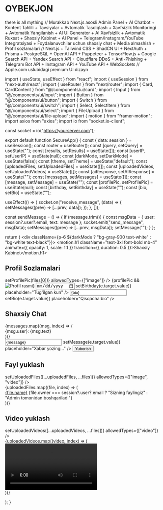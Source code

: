 # OYBEKJON
there is all mything
// Murakkab Next.js asosli Admin Panel + AI Chatbot + Kontent Tahlili + Tavsiyalar + Avtomatik Tasdiqlash + Xavfsizlik Monitoringi + Avtomatik Yangilanish + AI UI Generator + AI Xavfsizlik + Avtomatik Ruxsat + Shaxsiy Kabinet + AI Panel + Telegram/Instagram/YouTube Integratsiyasi + Foydalanuvchilar uchun shaxsiy chat + Media almashish + Profil sozlamalari // Next.js + Tailwind CSS + ShadCN UI + NextAuth + Prisma + PostgreSQL + OpenAI API + Puppeteer + TensorFlow.js + Google Search API + Yandex Search API + Cloudflare DDoS + Anti-Phishing + Telegram Bot API + Instagram API + YouTube API + WebSockets // Apple.com uslubidagi premium UI dizayn

import { useState, useEffect } from "react"; import { useSession } from "next-auth/react"; import { useRouter } from "next/router"; import { Card, CardContent } from "@/components/ui/card"; import { Input } from "@/components/ui/input"; import { Button } from "@/components/ui/button"; import { Switch } from "@/components/ui/switch"; import { Select, SelectItem } from "@/components/ui/select"; import { FileUpload } from "@/components/ui/file-upload"; import { motion } from "framer-motion"; import axios from "axios"; import io from "socket.io-client";

const socket = io("https://yourserver.com");

export default function SecureApp() { const { data: session } = useSession(); const router = useRouter(); const [query, setQuery] = useState(""); const [results, setResults] = useState([]); const [userIP, setUserIP] = useState(null); const [darkMode, setDarkMode] = useState(false); const [theme, setTheme] = useState("default"); const [uploadedFiles, setUploadedFiles] = useState([]); const [uploadedVideos, setUploadedVideos] = useState([]); const [aiResponse, setAIResponse] = useState(""); const [messages, setMessages] = useState([]); const [message, setMessage] = useState(""); const [profilePic, setProfilePic] = useState(null); const [birthday, setBirthday] = useState(""); const [bio, setBio] = useState("");

useEffect(() => { socket.on("receive_message", (data) => { setMessages((prev) => [...prev, data]); }); }, []);

const sendMessage = () => { if (message.trim()) { const msgData = { user: session?.user?.email, text: message }; socket.emit("send_message", msgData); setMessages((prev) => [...prev, msgData]); setMessage(""); } };

return ( <div className={p-6 ${darkMode ? "bg-gray-900 text-white" : "bg-white text-black"}}> <motion.h1 className="text-3xl font-bold mb-4" animate={{ opacity: 1, scale: 1.1 }} transition={{ duration: 0.5 }}>Shaxsiy Kabinet</motion.h1>

<div className="mb-6">
    <h2 className="text-xl font-bold mb-2">Profil Sozlamalari</h2>
    <div className="flex flex-col gap-4">
      <FileUpload onUpload={(files) => setProfilePic(files[0])} allowedTypes={["image"]} />
      {profilePic && <img src={profilePic.url} alt="Profil rasmi" className="w-24 h-24 rounded-full" />}
      <Input type="date" value={birthday} onChange={(e) => setBirthday(e.target.value)} placeholder="Tug'ilgan kun" />
      <Input type="text" value={bio} onChange={(e) => setBio(e.target.value)} placeholder="Qisqacha bio" />
    </div>
  </div>

  <div className="mb-6">
    <h2 className="text-xl font-bold mb-2">Shaxsiy Chat</h2>
    <div className="border p-4 rounded-lg h-64 overflow-y-auto">
      {messages.map((msg, index) => (
        <div key={index} className="mb-2">
          <span className="font-bold">{msg.user}:</span> {msg.text}
        </div>
      ))}
    </div>
    <div className="mt-2 flex gap-2">
      <Input value={message} onChange={(e) => setMessage(e.target.value)} placeholder="Xabar yozing..." />
      <Button onClick={sendMessage}>Yuborish</Button>
    </div>
  </div>
  
  <div className="mt-6">
    <h2 className="text-xl font-bold mb-2">Fayl yuklash</h2>
    <FileUpload onUpload={(files) => setUploadedFiles([...uploadedFiles, ...files])} allowedTypes={["image", "video"]} />
<div className="mt-4">
      {uploadedFiles.map((file, index) => (
        <div key={index} className="flex items-center gap-4 mb-2">
          <a href={file.url} target="_blank" rel="noopener noreferrer" className="text-blue-600">{file.name}</a>
          <span className="text-sm">{file.owner === session?.user?.email ? "Sizning faylingiz" : "Admin tomonidan boshqariladi"}</span>
        </div>
      ))}
    </div>
  </div>

  <div className="mt-6">
    <h2 className="text-xl font-bold mb-2">Video yuklash</h2>
    <FileUpload onUpload={(files) => setUploadedVideos([...uploadedVideos, ...files])} allowedTypes={["video"]} />
    <div className="mt-4">
      {uploadedVideos.map((video, index) => (
        <div key={index} className="mb-2">
          <video controls className="w-full rounded-lg">
            <source src={video.url} type="video/mp4" />
            Sizning brauzeringiz ushbu videoni qo‘llab-quvvatlamaydi.
          </video>
        </div>
      ))}
    </div>
  </div>
</div>

); }
